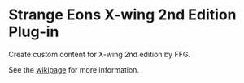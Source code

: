 # Strange Eons X-wing 2nd Edition Plug-in
Create custom content for X-wing 2nd edition by FFG.

See the [wikipage](https://github.com/Hinny/strange-eons-xwing2ed/wiki) for more information.

